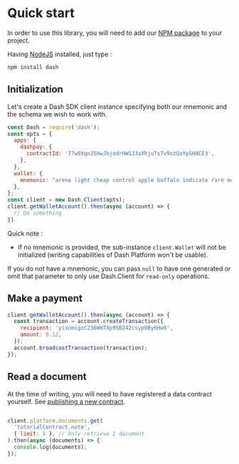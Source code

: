 # Quick start

In order to use this library, you will need to add our [NPM package](https://www.npmjs.com/dash) to your project.

Having [NodeJS](https://nodejs.org/) installed, just type :

```bash
npm install dash
```

## Initialization

Let's create a Dash SDK client instance specifying both our mnemonic and the schema we wish to work with.

```js
const Dash = require('dash');
const opts = {
  apps: {
    dashpay: {
      contractId: '77w8Xqn25HwJhjodrHW133aXhjuTsTv9ozQaYpSHACE3',
    },
  },
  wallet: {
    mnemonic: "arena light cheap control apple buffalo indicate rare motor valid accident isolate",
  },
};
const client = new Dash.Client(opts);
client.getWalletAccount().then(async (account) => {
  // Do something
})
```

Quick note :

- If no mnemonic is provided, the sub-instance `client.Wallet` will not be initialized (writing  capabilities of Dash Platform won't be usable).

If you do not have a mnemonic, you can pass `null` to have one generated or omit that parameter to only use Dash.Client for `read-only` operations.

## Make a payment

```js
client.getWalletAccount().then(async (account) => {
  const transaction = account.createTransaction({
    recipient: 'yixnmigzC236WmTXp9SBZ42csyp9By6Hw8',
    amount: 0.12,
  });
  account.broadcastTransaction(transaction);
});
```

## Read a document

At the time of writing, you will need to have registered a data contract yourself. See [publishing a new contract](../examples/publishing-a-new-contract.md).

```js

client.platform.documents.get(
  'tutorialContract.note',
  { limit: 1 }, // Only retrieve 1 document
).then(async (documents) => {
  console.log(documents);
});
```

